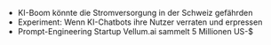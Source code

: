 - KI-Boom könnte die Stromversorgung in der Schweiz gefährden
- Experiment: Wenn KI-Chatbots ihre Nutzer verraten und erpressen
- Prompt-Engineering Startup Vellum.ai sammelt 5 Millionen US-$

